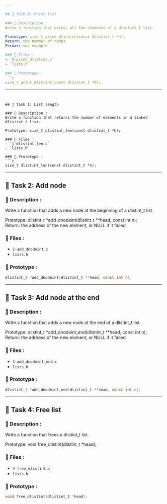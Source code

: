 ```yaml
---

## 🔹 Task 0: Print list

### 🧠 Description :
Write a function that prints all the elements of a dlistint_t list.

Prototype: size_t print_dlistint(const dlistint_t *h);
Return: the number of nodes
Format: see example

### 📁 Files :
- `0-print_dlistint.c`
- `lists.h`

### 📌 Prototype :
```c
size_t print_dlistint(const dlistint_t *h);
```

---
```


## 🔹 Task 1: List length

### 🧠 Description :
Write a function that returns the number of elements in a linked dlistint_t list.

Prototype: size_t dlistint_len(const dlistint_t *h);

### 📁 Files :
- `1-dlistint_len.c`
- `lists.h`

### 📌 Prototype :
```c
size_t dlistint_len(const dlistint_t *h);
```

---

## 🔹 Task 2: Add node

### 🧠 Description :
Write a function that adds a new node at the beginning of a dlistint_t list.

Prototype: dlistint_t *add_dnodeint(dlistint_t **head, const int n);  
Return: the address of the new element, or NULL if it failed

### 📁 Files :
- `2-add_dnodeint.c`
- `lists.h`

### 📌 Prototype :
```c
dlistint_t *add_dnodeint(dlistint_t **head, const int n);
```

---

## 🔹 Task 3: Add node at the end

### 🧠 Description :
Write a function that adds a new node at the end of a dlistint_t list.

Prototype: dlistint_t *add_dnodeint_end(dlistint_t **head, const int n);  
Return: the address of the new element, or NULL if it failed

### 📁 Files :
- `3-add_dnodeint_end.c`
- `lists.h`

### 📌 Prototype :
```c
dlistint_t *add_dnodeint_end(dlistint_t **head, const int n);
```

---

## 🔹 Task 4: Free list

### 🧠 Description :
Write a function that frees a dlistint_t list.

Prototype: void free_dlistint(dlistint_t *head);

### 📁 Files :
- `4-free_dlistint.c`
- `lists.h`

### 📌 Prototype :
```c
void free_dlistint(dlistint_t *head);
```
